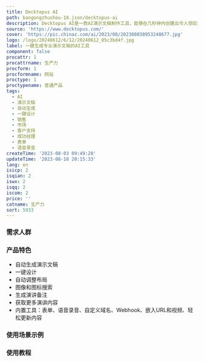 ```yaml
---
title: Decktopus AI
path: bangongzhushou-18.json/decktopus-ai
description: Decktopus AI是一款AI演示文稿制作工具，能够在几秒钟内创建出令人惊叹的演示文稿。您只需输入演示文稿标题，即可获得完整的演示文稿。
source: 'https://www.decktopus.com/'
cover: 'https://pic.chinaz.com/ai/2023/08/202308030953248677.jpg'
logo: /logo/20240612/6/12/20240612_05c3bd4f.jpg
label: 一键生成专业演示文稿的AI工具
component: false
procattr: 1
procattrname: 生产力
procform: 1
procformname: 网站
proctype: 1
proctypename: 普通产品
tags:
  - AI
  - 演示文稿
  - 自动生成
  - 一键设计
  - 销售
  - 市场
  - 客户支持
  - 成功经理
  - 表单
  - 语音录音
createTime: '2023-08-03 09:49:20'
updateTime: '2023-08-18 20:15:33'
lang: en
isicp: 2
isqian: 2
iswx: 2
isqq: 2
iscom: 2
price: ''
catname: 生产力
sort: 5933
---
```




### 需求人群


### 产品特色
- 自动生成演示文稿
- 一键设计
- 自动调整布局
- 图像和图标搜索
- 生成演讲备注
- 获取更多演讲内容
- 内置工具：表单、语音录音、自定义域名、Webhook、嵌入URL和视频、轻松更新内容

### 使用场景示例


### 使用教程


  
